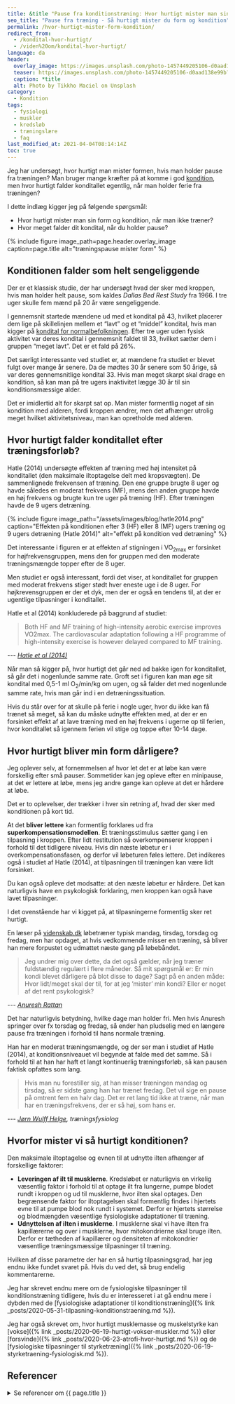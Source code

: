 ```yaml
---
title: &title "Pause fra konditionstræning: Hvor hurtigt mister man sin form og kondition?"
seo_title: "Pause fra træning - Så hurtigt mister du form og kondition"
permalink: /hvor-hurtigt-mister-form-kondition/
redirect_from:
  - /kondital-hvor-hurtigt/
  - /viden%20om/kondital-hvor-hurtigt/
language: da
header:
  overlay_image: https://images.unsplash.com/photo-1457449205106-d0aad138e99b?ixlib=rb-1.2.1&ixid=eyJhcHBfaWQiOjEyMDd9&auto=format&fit=crop&h=630&w=1200&q=10
  teaser: https://images.unsplash.com/photo-1457449205106-d0aad138e99b?ixlib=rb-1.2.1&ixid=eyJhcHBfaWQiOjEyMDd9&auto=format&fit=crop&h=300&w=400&q=10
  caption: *title
  alt: Photo by Tikkho Maciel on Unsplash
category:
  - Kondition
tags:
  - fysiologi
  - muskler
  - kredsløb
  - træningslære
  - faq
last_modified_at: 2021-04-04T08:14:14Z
toc: true
---
```


Jeg har undersøgt, hvor hurtigt man mister formen, hvis man holder pause fra træningen? Man bruger mange kræfter på at komme i god [kondition](/kondition/), men hvor hurtigt falder konditallet egentlig, når man holder ferie fra træningen?

I dette indlæg kigger jeg på følgende spørgsmål:

- Hvor hurtigt mister man sin form og kondition, når man ikke træner?
- Hvor meget falder dit kondital, når du holder pause?

{% include figure image_path=page.header.overlay_image caption=page.title alt="træningspause mister form" %}

## Konditionen falder som helt sengeliggende

Der er et klassisk studie, der har undersøgt hvad der sker med kroppen, hvis man holder helt pause, som kaldes _Dallas Bed Rest Study_ fra 1966. I tre uger skulle fem mænd på 20 år være sengeliggende.

I gennemsnit startede mændene ud med et kondital på 43, hvilket placerer dem lige på skillelinjen mellem et “lavt” og et “middel” kondital, hvis man kigger på [kondital for normalbefolkningen](/kondital/). Efter tre uger uden fysisk aktivitet var deres kondital i gennemsnit faldet til 33, hvilket sætter dem i gruppen “meget lavt”. Det er et fald på 26%.

Det særligt interessante ved studiet er, at mændene fra studiet er blevet fulgt over mange år senere. Da de mødtes 30 år senere som 50 årige, så var deres gennemsnitlige kondital 33. Hvis man meget skarpt skal drage en kondition, så kan man på tre ugers inaktivitet lægge 30 år til sin konditionsmæssige alder.

Det er imidlertid alt for skarpt sat op. Man mister formentlig noget af sin kondition med alderen, fordi kroppen ændrer, men det afhænger utrolig meget hvilket aktivitetsniveau, man kan opretholde med alderen.

## Hvor hurtigt falder konditallet efter træningsforløb?

Hatle (2014) undersøgte effekten af træning med høj intensitet på konditallet (den maksimale iltoptagelse delt med kropsvægten). De sammenlignede frekvensen af træning. Den ene gruppe brugte 8 uger og havde således en moderat frekvens (MF), mens den anden gruppe havde en høj frekvens og brugte kun tre uger på træning (HF). Efter træningen havde de 9 ugers detræning.

{% include figure image_path="/assets/images/blog/hatle2014.png" caption="Effekten på konditionen efter 3 (HF) eller 8 (MF) ugers træning og 9 ugers detræning (Hatle 2014)" alt="effekt på kondition ved detræning" %}

Det interessante i figuren er at effekten af stigningen i VO<sub>2max</sub> er forsinket for højfrekvensgruppen, mens den for gruppen med den moderate træningsmængde topper efter de 8 uger.

Men studiet er også interessant, fordi det viser, at konditallet for gruppen med moderat frekvens stiger stødt hver eneste uge i de 8 uger. For højkrevensgruppen er der et dyk, men der er også en tendens til, at der er ugentlige tilpasninger i konditallet.

Hatle et al (2014) konkluderede på baggrund af studiet:

> Both HF and MF training of high-intensity aerobic exercise improves VO2max. The cardiovascular adaptation following a HF programme of high-intensity exercise is however delayed compared to MF training.

--- <cite>[Hatle et al (2014)](https://doi.org/10.1371/journal.pone.0088375)</cite>

Når man så kigger på, hvor hurtigt det går ned ad bakke igen for konditallet, så går det i nogenlunde samme rate. Groft set i figuren kan man øge sit kondital med 0,5-1 ml O<sub>2</sub>/min/kg om ugen, og så falder det med nogenlunde samme rate, hvis man går ind i en detræningssituation.

Hvis du står over for at skulle på ferie i nogle uger, hvor du ikke kan få trænet så meget, så kan du måske udnytte effekten med, at der er en forsinket effekt af at lave træning med en høj frekvens i ugerne op til ferien, hvor konditallet så igennem ferien vil stige og toppe efter 10-14 dage.

## Hvor hurtigt bliver min form dårligere?

Jeg oplever selv, at fornemmelsen af hvor let det er at løbe kan være forskellig efter små pauser. Sommetider kan jeg opleve efter en minipause, at det er lettere at løbe, mens jeg andre gange kan opleve at det er hårdere at løbe.

Det er to oplevelser, der trækker i hver sin retning af, hvad der sker med konditionen på kort tid.

At det **bliver lettere** kan formentlig forklares ud fra **superkompensationsmodellen**. Et træningsstimulus sætter gang i en tilpasning i kroppen. Efter lidt restitution så overkompenserer kroppen i forhold til det tidligere niveau. Hvis din næste løbetur er i overkompensationsfasen, og derfor vil løbeturen føles lettere. Det indikeres også i studiet af Hatle (2014), at tilpasningen til træningen kan være lidt forsinket.

Du kan også opleve det modsatte: at den næste løbetur er hårdere. Det kan naturligvis have en psykologisk forklaring, men kroppen kan også have lavet tilpasninger.

I det ovenstående har vi kigget på, at tilpasningerne formentlig sker ret hurtigt.

En læser på [videnskab.dk](https://videnskab.dk/sporg-videnskaben/hvor-hurtigt-bliver-min-kondition-darligere) løbetræner typisk mandag, tirsdag, torsdag og fredag, men har opdaget, at hvis vedkommende misser en træning, så bliver han mere forpustet og udmattet næste gang på løbebåndet.

> Jeg undrer mig over dette, da det også gælder, når jeg træner fuldstændig regulært i flere måneder. Så mit spørgsmål er: Er min kondi blevet dårligere på blot disse to dage? Sagt på en anden måde: Hvor lidt/meget skal der til, for at jeg ’mister’ min kondi? Eller er noget af det rent psykologisk?

--- <cite>[Anuresh Rattan](https://videnskab.dk/sporg-videnskaben/hvor-hurtigt-bliver-min-kondition-darligere)</cite>

Det har naturligvis betydning, hvilke dage man holder fri. Men hvis Anuresh springer over fx torsdag og fredag, så ender han pludselig med en længere pause fra træningen i forhold til hans normale træning.

Han har en moderat træningsmængde, og der ser man i studiet af Hatle (2014), at konditionsniveauet vil begynde at falde med det samme. Så i forhold til at han har haft et langt kontinuerlig træningsforløb, så kan pausen faktisk opfattes som lang.

> Hvis man nu forestiller sig, at han misser træningen mandag og tirsdag, så er sidste gang han har trænet fredag. Det vil sige en pause på omtrent fem en halv dag. Det er ret lang tid ikke at træne, når man har en træningsfrekvens, der er så høj, som hans er.

--- <cite>[Jørn Wulff Helge](https://videnskab.dk/sporg-videnskaben/hvor-hurtigt-bliver-min-kondition-darligere), træningsfysiolog</cite>

## Hvorfor mister vi så hurtigt konditionen?

Den maksimale iltoptagelse og evnen til at udnytte ilten afhænger af forskellige faktorer:

- **Leveringen af ilt til musklerne**. Kredsløbet er naturligvis en virkelig væsentlig faktor i forhold til at optage ilt fra lungerne, pumpe blodet rundt i kroppen og ud til musklerne, hvor ilten skal optages. Den begrænsende faktor for iltoptagelsen skal formentlig findes i hjertets evne til at pumpe blod nok rundt i systemet. Derfor er hjertets størrelse og blodmængden væsentlige fysiologiske adaptationer til træning.
- **Udnyttelsen af ilten i musklerne**. I musklerne skal vi have ilten fra kapillærerne og over i musklerne, hvor mitokondrierne skal bruge ilten. Derfor er tætheden af kapillærer og densiteten af mitokondrier væsentlige træningsmæssige tilpasninger til træning.

Hvilken af disse parametre der har en så hurtig tilpasningsgrad, har jeg endnu ikke fundet svaret på. Hvis du ved det, så brug endelig kommentarerne.

Jeg har skrevet endnu mere om de fysiologiske tilpasninger til konditionstræning tidligere, hvis du er interesseret i at gå endnu mere i dybden med de [fysiologiske adaptationer til konditionstræning]({% link _posts/2020-05-31-tilpasning-konditionstraening.md %}).

Jeg har også skrevet om, hvor hurtigt musklemasse og muskelstyrke kan [vokse]({% link _posts/2020-06-19-hurtigt-vokser-muskler.md %}) eller [forsvinde]({% link _posts/2020-06-23-atrofi-hvor-hurtigt.md %}) og de [fysiologiske tilpasninger til styrketræning]({% link _posts/2020-06-19-styrketraening-fysiologisk.md %}).

## Referencer

<details markdown="1">
  <summary>Se referencer om {{ page.title }}</summary>

- Hatle, Håvard, Per Kristian Støbakk, Harald Edvard Mølmen, Eivind Brønstad, Arnt Erik Tjønna, Sigurd Steinshamn, Eirik Skogvoll, Ulrik Wisløff, Charlotte Björk Ingul, og Øivind Rognmo. 2014. “Effect of 24 Sessions of High-Intensity Aerobic Interval Training Carried out at Either High or Moderate Frequency, a Randomized Trial”. Redigeret af Conrad P. Earnest. PLoS ONE 9 (2): e88375. <https://doi.org/10.1371/journal.pone.0088375>.
- Saltin, B., G. Blomqvist, J. H. Mitchell, R. L. Johnson, K. Wildenthal, og C. B. Chapman. 1968. “Response to Exercise after Bed Rest and after Training”. Circulation 38 (5 Suppl): VII1-78.
- McGavock, Jonathan M., Jeffrey L. Hastings, Peter G. Snell, Darren K. McGuire, Eric L. Pacini, Benjamin D. Levine, og Jere H. Mitchell. 2009. “A Forty-Year Follow-up of the Dallas Bed Rest and Training Study: The Effect of Age on the Cardiovascular Response to Exercise in Men”. The Journals of Gerontology. Series A, Biological Sciences and Medical Sciences 64 (2): 293–99. <https://doi.org/10.1093/gerona/gln025>.
- McGuire, D. K., B. D. Levine, J. W. Williamson, P. G. Snell, C. G. Blomqvist, B. Saltin, og J. H. Mitchell. 2001. “A 30-Year Follow-up of the Dallas Bedrest and Training Study: II. Effect of Age on Cardiovascular Adaptation to Exercise Training”. Circulation 104 (12): 1358–66.
- McGuire Darren K., Levine Benjamin D., Williamson Jon W., Snell Peter G., Blomqvist C. Gunnar, Saltin Bengt, og Mitchell Jere H. 2001. “A 30-Year Follow-Up of the Dallas Bed Rest and Training Study”. Circulation 104 (12): 1350–57. <https://doi.org/10.1161/circ.104.12.1350>.
- Mitchell, Jere H., Benjamin D. Levine, og Darren K. McGuire. 2019. “The Dallas Bed Rest and Training Study: Revisited After 50 Years”. Circulation 140 (16): 1293–95. <https://doi.org/10.1161/CIRCULATIONAHA.119.041046>.
</details>
